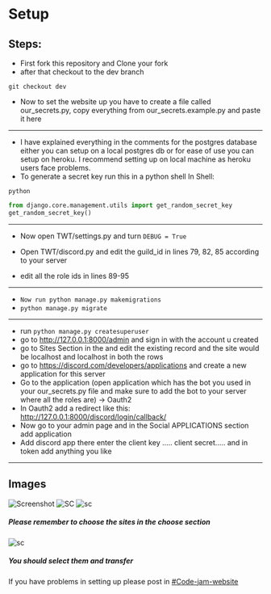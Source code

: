 # Setup

## Steps:

- First fork this repository and Clone your fork
- after that checkout to the dev branch
```shell script
git checkout dev
```
- Now to set the website up you have to create a file called our_secrets.py, copy everything from our_secrets.example.py and paste it here
** **
- I have explained everything in the comments for the postgres database either you can setup on a local postgres db or for ease of use you can setup on heroku. I recommend setting up on local machine as heroku users face problems.
- To generate a secret key run this in a python shell
In Shell:
```shell script
python
```
```python
from django.core.management.utils import get_random_secret_key
get_random_secret_key()
```
** **
* Now open TWT/settings.py and turn `DEBUG = True`

* Open TWT/discord.py and edit the guild_id in lines 79, 82, 85 according to your server
* edit all the role ids in lines 89-95

** **
* `Now run python manage.py makemigrations`
* `python manage.py migrate`
** **
- run `python manage.py createsuperuser` <br>
- go to http://127.0.0.1:8000/admin  and sign in with the account u created <br>
- go to Sites Section in the and edit the existing record and the site would be 
 localhost and localhost in both the rows
- go to https://discord.com/developers/applications and create a new application for this server
- Go to the application (open application which has the bot you used in your our_secrets.py file and make sure to add the bot to your server where all the roles are) -> Oauth2
- In Oauth2 add a redirect like this:   http://127.0.0.1:8000/discord/login/callback/
- Now go to your admin page and in the Social APPLICATIONS section add application
- Add discord app there enter the client key ..... client secret..... and in token add anything you like

** **

## Images
![Screenshot](https://media.discordapp.net/attachments/759043214153089043/760334175043059712/unknown.png)
![SC](https://media.discordapp.net/attachments/759043214153089043/759163204693262377/unknown.png?width=400&height=59)
![sc](https://media.discordapp.net/attachments/759043214153089043/759163230374985798/unknown.png)
##### Please remember to choose the sites in the choose section
![sc](https://cdn.discordapp.com/attachments/759043214153089043/761866434627895296/unknown.png)
##### You should select them and transfer

If you have problems in setting up please post in [#Code-jam-website](https://discordapp.com/channels/501090983539245061/763445637441519646/)
